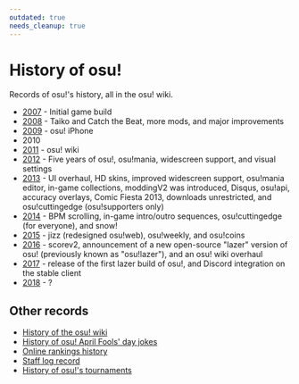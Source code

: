 ```yaml
---
outdated: true
needs_cleanup: true
---
```


# History of osu!

Records of osu!'s history, all in the osu! wiki.

- [2007](2007) - Initial game build
- [2008](2008) - Taiko and Catch the Beat, more mods, and major improvements
- [2009](2009) - osu! iPhone
- 2010
- [2011](2011) - osu! wiki
- [2012](2012) - Five years of osu!, osu!mania, widescreen support, and visual settings
- [2013](2013) - UI overhaul, HD skins, improved widescreen support, osu!mania editor, in-game collections, moddingV2 was introduced, Disqus, osu!api, accuracy overlays, Comic Fiesta 2013, downloads unrestricted, and osu!cuttingedge (osu!supporters only)
- [2014](2014) - BPM scrolling, in-game intro/outro sequences, osu!cuttingedge (for everyone), and snow!
- [2015](2015) - jizz (redesigned osu!web), osu!weekly, and osu!coins
- [2016](2016) - scorev2, announcement of a new open-source "lazer" version of osu! (previously known as "osu!lazer"), and an osu! wiki overhaul
- [2017](2017) - release of the first lazer build of osu!, and Discord integration on the stable client
- [2018](2018) - ?

## Other records

- [History of the osu! wiki](osu!_wiki)
- [History of osu! April Fools' day jokes](April_Fools)
- [Online rankings history](Online_rankings)
- [Staff log record](/wiki/People/The_Team/Staff_Log)
- [History of osu!'s tournaments](/wiki/Tournaments)
